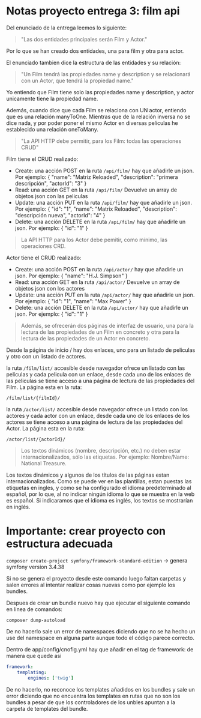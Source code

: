 Notas proyecto entrega 3: film api
========================

Del enunciado de la entrega leemos lo siguiente:

>"Las dos entidades principales serán Film y Actor."

Por lo que se han creado dos entidades, una para film y otra para actor.

El enunciado tambien dice la estructura de las entidades y su relación:

>"Un Film tendrá las propiedades name y description y se relacionará con un Actor, que tendrá la propiedad name."

Yo entiendo que Film tiene solo las propiedades name y description, y actor unicamente tiene la propiedad name.

Además, cuando dice que cada Film se relaciona con UN actor, entiendo que es una relación manyToOne. Mientras que de la 
relación inversa no se dice nada, y por poder poner el mismo Actor en diversas películas he establecido una relación oneToMany.

>"La API HTTP debe permitir, para los Film: todas las operaciones CRUD"

Film tiene el CRUD realizado:
* Create: una acción POST en la ruta `/api/film/` hay que añadirle un json. Por ejemplo: { "name": "Matriz Reloaded", "description": "primera descripción", "actorId": "3" }
* Read: una acción GET en la ruta `/api/film/` Devuelve un array de objetos json con las peliculas
* Update: una acción PUT en la ruta `/api/film/` hay que añadirle un json. Por ejemplo: { "id": "1", "name": "Matrix Reloaded", "description": "descripción nueva", "actorId": "4" }
* Delete: una acción DELETE en la ruta `/api/film/` hay que añadirle un json. Por ejemplo: { "id": "1" }

> La API HTTP para los Actor debe pemitir, como mínimo, las operaciones CRD.

Actor tiene el CRUD realizado:
* Create: una acción POST en la ruta `/api/actor/` hay que añadirle un json. Por ejemplo: { "name": "H.J. Simpson" }
* Read: una acción GET en la ruta `/api/actor/` Devuelve un array de objetos json con los actores
* Update: una acción PUT en la ruta `/api/actor/` hay que añadirle un json. Por ejemplo: { "id": "1", "name": "Max Power" }
* Delete: una acción DELETE en la ruta `/api/actor/` hay que añadirle un json. Por ejemplo: { "id": "1" }

> Además, se ofrecerán dos páginas de interfaz de usuario, una para la lectura de las propiedades de un Film en concreto y otra para la lectura de las propiedades de un Actor en concreto.

Desde la página de inicio / hay dos enlaces, uno para un listado de peliculas y otro con un listado de actores.

la ruta `/film/list/` accesible desde navegador ofrece un listado con las peliculas y cada pelicula con un enlace, desde cada uno de los
enlaces de las peliculas se tiene acceso a una página de lectura de las propiedades del Film. La página esta en la ruta:

    /film/list/{filmId}/

la ruta `/actor/list/` accesible desde navegador ofrece un listado con los actores y cada actor con un enlace, desde cada uno de los
enlaces de los actores se tiene acceso a una página de lectura de las propiedades del Actor. La página esta en la ruta:

    /actor/list/{actorId}/
    
>  Los textos dinámicos (nombre, descripción, etc.) no deben estar internacionalizados, sólo las etiquetas. Por ejemplo: Nombre/Name: National Treasure. 

Los textos dinámicos y algunos de los títulos de las páginas estan internacionalizados. Como se puede ver en las plantillas,
estan puestas las etiquetas en ingles, y como se ha configurado el idioma predeterminado al español, por lo que, al no 
indicar ningún idioma lo que se muestra en la web es español. Si indicaramos que el idioma es inglés, los textos se mostrarían en inglés.


Importante: crear proyecto con estructura adecuada
========================

`composer create-project symfony/framework-standard-edition` -> genera symfony version 3.4.38

Si no se genera el proyecto desde este comando luego faltan carpetas y salen errores al intentar realizar cosas nuevas como por ejemplo los bundles.

Despues de crear un bundle nuevo hay que ejecutar el siguiente comando en linea de comandos:

`composer dump-autoload`

De no hacerlo sale un error de namespaces diciendo que no se ha hecho un use del namespace en alguna parte aunque todo el código parece correcto.

Dentro de app/config/cnofig.yml hay que añadir en el tag de framework: de manera que quede asi
```yaml
framework:
    templating:
        engines: ['twig']
```
De no hacerlo, no reconoce los templates añadidos en los bundles y sale un error diciendo que no encuentra los templates en rutas que no son los bundles a pesar de que los controladores de los unbles apuntan a la carpeta de templates del bundle.
